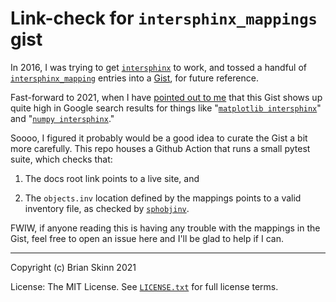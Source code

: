 # Link-check for `intersphinx_mappings` gist

In 2016, I was trying to get
[`intersphinx`](https://www.sphinx-doc.org/en/master/usage/quickstart.html?highlight=intersphinx#intersphinx)
to work, and tossed a handful of
[`intersphinx_mapping`](https://www.sphinx-doc.org/en/master/usage/extensions/intersphinx.html#confval-intersphinx_mapping)
entries into a [Gist](https://gist.github.com/bskinn/0e164963428d4b51017cebdb6cda5209), for future reference.

Fast-forward to 2021, when I have [pointed out to me](https://gist.github.com/bskinn/0e164963428d4b51017cebdb6cda5209#gistcomment-3633740)
that this Gist shows up quite high in Google search results for things like
"[`matplotlib intersphinx`](https://www.google.com/search?q=matplotlib+intersphinx&oq=matplotlib+intersphinx)" and
"[`numpy intersphinx`](https://www.google.com/search?q=numpy+intersphinx&oq=numpy+intersphinx)."

Soooo, I figured it probably would be a good idea to curate the Gist a bit more carefully.
This repo houses a Github Action that runs a small pytest suite, which checks that:

 1. The docs root link points to a live site, and

 2. The `objects.inv` location defined by the mappings points to a valid inventory file,
    as checked by [`sphobjinv`](https://github.com/bskinn/sphobjinv).


FWIW, if anyone reading this is having any trouble with the mappings in the Gist,
feel free to open an issue here and I'll be glad to help if I can.


----

Copyright (c) Brian Skinn 2021

License: The MIT License. See [`LICENSE.txt`](https://github.com/bskinn/intersphinx-gist/blob/master/LICENSE.txt)
for full license terms.
